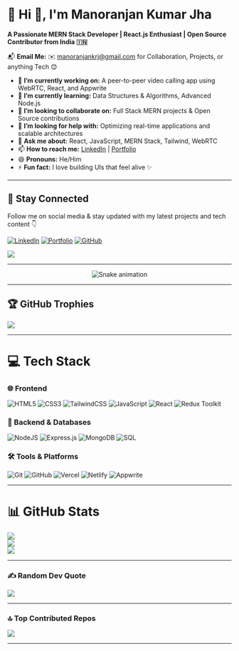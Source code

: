 # 💫 Hi 👋, I'm Manoranjan Kumar Jha  
**A Passionate MERN Stack Developer | React.js Enthusiast | Open Source Contributor from India 🇮🇳**

📬 **Email Me:** ✉️ [manoranjankrj@gmail.com](mailto:manoranjankrj@gmail.com) for Collaboration, Projects, or anything Tech 😊  

- 🔭 **I’m currently working on:** A peer-to-peer video calling app using WebRTC, React, and Appwrite  
- 🌱 **I’m currently learning:** Data Structures & Algorithms, Advanced Node.js  
- 👯 **I’m looking to collaborate on:** Full Stack MERN projects & Open Source contributions  
- 🤔 **I’m looking for help with:** Optimizing real-time applications and scalable architectures  
- 💬 **Ask me about:** React, JavaScript, MERN Stack, Tailwind, WebRTC  
- 📫 **How to reach me:** [LinkedIn]([https://www.linkedin.com/in/themanoranjanjha/]([https://www.linkedin.com/in/manoranjankumarjha/](https://www.linkedin.com/in/manoranjankumarjha/))) | [Portfolio]([https://themanoranjanjha.github.io/](https://manoranjan-jha.netlify.app/))  
- 😄 **Pronouns:** He/Him  
- ⚡ **Fun fact:** I love building UIs that feel alive ✨

---

## 🔗 Stay Connected
Follow me on social media & stay updated with my latest projects and tech content 👇

[![LinkedIn](https://img.shields.io/badge/LinkedIn-0077B5.svg?style=for-the-badge&logo=linkedin&logoColor=white)](https://www.linkedin.com/in/themanoranjanjha/) 
[![Portfolio](https://img.shields.io/badge/Portfolio-000000.svg?style=for-the-badge&logo=firefox&logoColor=white)](https://themanoranjanjha.github.io/) 
[![GitHub](https://img.shields.io/badge/GitHub-181717.svg?style=for-the-badge&logo=github&logoColor=white)](https://github.com/themanoranjanjha)  

[![](https://visitcount.itsvg.in/api?id=themanoranjanjha&icon=1&color=4)](https://visitcount.itsvg.in)

---

<div align="center">
  <img src="https://profile-readme-generator.com/assets/snake.svg" alt="Snake animation" />
</div>

---

## 🏆 GitHub Trophies
![](https://github-profile-trophy.vercel.app/?username=themanoranjanjha&theme=radical&no-frame=false&no-bg=false&margin-w=4)

---

# 💻 Tech Stack

### 🌐 Frontend
![HTML5](https://img.shields.io/badge/html5-%23E34F26.svg?style=for-the-badge&logo=html5&logoColor=white)
![CSS3](https://img.shields.io/badge/css3-%231572B6.svg?style=for-the-badge&logo=css3&logoColor=white)
![TailwindCSS](https://img.shields.io/badge/tailwindcss-%2338B2AC.svg?style=for-the-badge&logo=tailwind-css&logoColor=white)
![JavaScript](https://img.shields.io/badge/javascript-%23323330.svg?style=for-the-badge&logo=javascript&logoColor=%23F7DF1E)
![React](https://img.shields.io/badge/react-%2320232a.svg?style=for-the-badge&logo=react&logoColor=%2361DAFB)
![Redux Toolkit](https://img.shields.io/badge/redux%20toolkit-%23764ABC.svg?style=for-the-badge&logo=redux&logoColor=white)

### 🧠 Backend & Databases
![NodeJS](https://img.shields.io/badge/node.js-6DA55F?style=for-the-badge&logo=node.js&logoColor=white)
![Express.js](https://img.shields.io/badge/express.js-%23404d59.svg?style=for-the-badge&logo=express&logoColor=white)
![MongoDB](https://img.shields.io/badge/MongoDB-%234ea94b.svg?style=for-the-badge&logo=mongodb&logoColor=white)
![SQL](https://img.shields.io/badge/sql-%2300758F.svg?style=for-the-badge&logo=postgresql&logoColor=white)

### 🛠️ Tools & Platforms
![Git](https://img.shields.io/badge/git-%23F05033.svg?style=for-the-badge&logo=git&logoColor=white)
![GitHub](https://img.shields.io/badge/github-%23121011.svg?style=for-the-badge&logo=github&logoColor=white)
![Vercel](https://img.shields.io/badge/vercel-%23000000.svg?style=for-the-badge&logo=vercel&logoColor=white)
![Netlify](https://img.shields.io/badge/netlify-%2300C7B7.svg?style=for-the-badge&logo=netlify&logoColor=white)
![Appwrite](https://img.shields.io/badge/appwrite-%23F02E65.svg?style=for-the-badge&logo=appwrite&logoColor=white)

---

# 📊 GitHub Stats
![](https://github-readme-stats.vercel.app/api/top-langs/?username=themanoranjanjha&theme=dark&hide_border=false&include_all_commits=true&count_private=true&layout=compact)<br>
![](https://github-readme-stats.vercel.app/api?username=themanoranjanjha&theme=dark&hide_border=false&include_all_commits=true&count_private=true)<br>
![](https://github-readme-streak-stats.herokuapp.com/?user=themanoranjanjha&theme=dark&hide_border=false)

---

### ✍️ Random Dev Quote
![](https://quotes-github-readme.vercel.app/api?type=horizontal&theme=radical)

---

### 🔝 Top Contributed Repos
![](https://github-contributor-stats.vercel.app/api?username=themanoranjanjha&limit=5&theme=dark&combine_all_yearly_contributions=true)

---

<!-- Proudly created with ❤️ by Manoranjan using GPRM ( https://gprm.itsvg.in ) -->
